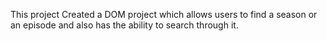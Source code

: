 This project Created a DOM project which allows users to find a season or an episode and also has the ability to search through it.
